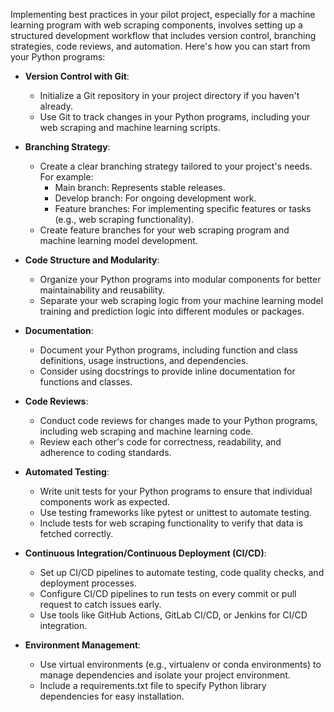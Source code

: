 Implementing best practices in your pilot project, especially for a machine learning program with web scraping components, involves setting up a structured development workflow that includes version control, branching strategies, code reviews, and automation. Here's how you can start from your Python programs:

- **Version Control with Git**:
    - Initialize a Git repository in your project directory if you haven't already.
    - Use Git to track changes in your Python programs, including your web scraping and machine learning scripts.

- **Branching Strategy**:
    - Create a clear branching strategy tailored to your project's needs. For example:
        - Main branch: Represents stable releases.
        - Develop branch: For ongoing development work.
        - Feature branches: For implementing specific features or tasks (e.g., web scraping functionality).
    - Create feature branches for your web scraping program and machine learning model development.

- **Code Structure and Modularity**:
    - Organize your Python programs into modular components for better maintainability and reusability.
    - Separate your web scraping logic from your machine learning model training and prediction logic into different modules or packages.

- **Documentation**:
    - Document your Python programs, including function and class definitions, usage instructions, and dependencies.
    - Consider using docstrings to provide inline documentation for functions and classes.

- **Code Reviews**:
    - Conduct code reviews for changes made to your Python programs, including web scraping and machine learning code.
    - Review each other's code for correctness, readability, and adherence to coding standards.

- **Automated Testing**:
    - Write unit tests for your Python programs to ensure that individual components work as expected.
    - Use testing frameworks like pytest or unittest to automate testing.
    - Include tests for web scraping functionality to verify that data is fetched correctly.

- **Continuous Integration/Continuous Deployment (CI/CD)**:
    - Set up CI/CD pipelines to automate testing, code quality checks, and deployment processes.
    - Configure CI/CD pipelines to run tests on every commit or pull request to catch issues early.
    - Use tools like GitHub Actions, GitLab CI/CD, or Jenkins for CI/CD integration.

- **Environment Management**:
    - Use virtual environments (e.g., virtualenv or conda environments) to manage dependencies and isolate your project environment.
    - Include a requirements.txt file to specify Python library dependencies for easy installation.

